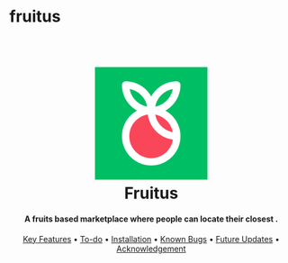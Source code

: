 # fruitus
<h1 align="center">
  <br>
  <a><img src="https://github.com/innocent-george-mithu-nyamusa/fruitus/blob/9d95af66765efc28179d8f6cef5b2ed4735d2aa4/Fruitus/Assets.xcassets/logo.imageset/logo.svg" alt="Fruitus" width="200"></a>
  <br>
    Fruitus
  <br>
</h1>

<h4 align="center">A fruits based marketplace where people can locate their closest <a ref="https://www.swift.org/" target="_blank"></a>.</h4>

 <p align="center">
  <a href="#key-features">Key Features</a> •
  <a href="#to-do">To-do</a> •
  <a href="#installation">Installation</a> • 
  <a href="#known-bugs">Known Bugs</a> • 
  <a href="#future-updates">Future Updates</a> • 
  <a href="#acknowledgement">Acknowledgement</a>
</p>
